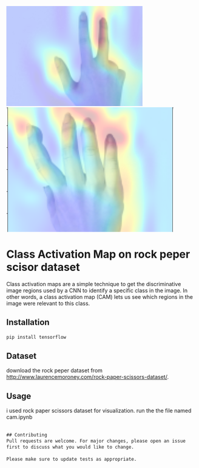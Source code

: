 ![output](https://raw.githubusercontent.com/milkisa/cam/main/images/Capture.PNG)
![output](https://raw.githubusercontent.com/milkisa/cam/main/images/Capture3.PNG)


# Class Activation Map on rock peper scisor dataset

Class activation maps are a simple technique to get the discriminative image regions used by a CNN to identify a specific class in the image. In other words, a class activation map (CAM) lets us see which regions in the image were relevant to this class.

## Installation



```bash
pip install tensorflow
```
## Dataset
 download the rock peper dataset from http://www.laurencemoroney.com/rock-paper-scissors-dataset/.

## Usage
i used rock paper scissors dataset for visualization.
run the the file named cam.ipynb
```

## Contributing
Pull requests are welcome. For major changes, please open an issue first to discuss what you would like to change.

Please make sure to update tests as appropriate.



